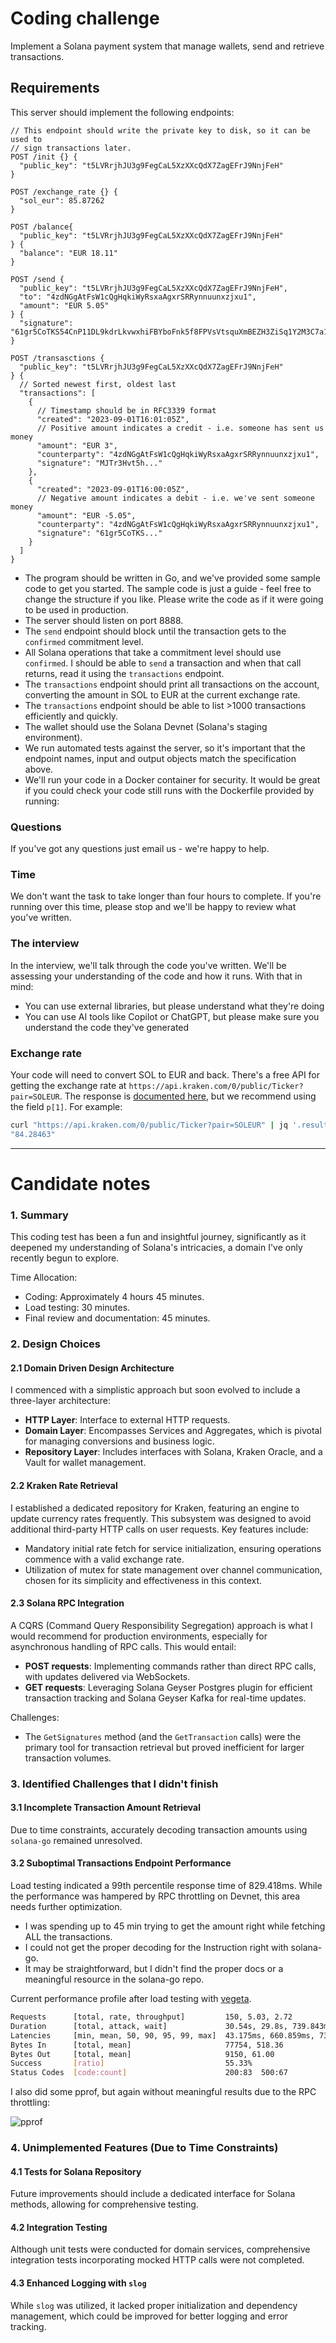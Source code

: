 # Coding challenge

Implement a Solana payment system that manage wallets, send and retrieve transactions.

## Requirements

This server should implement the following endpoints:

```
// This endpoint should write the private key to disk, so it can be used to
// sign transactions later.
POST /init {} {
  "public_key": "t5LVRrjhJU3g9FegCaL5XzXXcQdX7ZagEFrJ9NnjFeH"
}

POST /exchange_rate {} {
  "sol_eur": 85.87262
}

POST /balance{
  "public_key": "t5LVRrjhJU3g9FegCaL5XzXXcQdX7ZagEFrJ9NnjFeH"
} {
  "balance": "EUR 18.11"
}

POST /send {
  "public_key": "t5LVRrjhJU3g9FegCaL5XzXXcQdX7ZagEFrJ9NnjFeH",
  "to": "4zdNGgAtFsW1cQgHqkiWyRsxaAgxrSRRynnuunxzjxu1",
  "amount": "EUR 5.05"
} {
  "signature": "61gr5CoTKS54CnP11DL9kdrLkvwxhiFBYboFnk5f8FPVsVtsquXmBEZH3ZiSq1Y2M3C7a1o7QCm5yJMJTr3Hvt5h"
}

POST /transasctions {
  "public_key": "t5LVRrjhJU3g9FegCaL5XzXXcQdX7ZagEFrJ9NnjFeH"
} {
  // Sorted newest first, oldest last
  "transactions": [
    {
      // Timestamp should be in RFC3339 format
      "created": "2023-09-01T16:01:05Z",
      // Positive amount indicates a credit - i.e. someone has sent us money
      "amount": "EUR 3",
      "counterparty": "4zdNGgAtFsW1cQgHqkiWyRsxaAgxrSRRynnuunxzjxu1",
      "signature": "MJTr3Hvt5h..."
    },
    {
      "created": "2023-09-01T16:00:05Z",
      // Negative amount indicates a debit - i.e. we've sent someone money
      "amount": "EUR -5.05",
      "counterparty": "4zdNGgAtFsW1cQgHqkiWyRsxaAgxrSRRynnuunxzjxu1",
      "signature": "61gr5CoTKS..."
    }
  ]
}
```

- The program should be written in Go, and we've provided some sample code to get you started. The sample code is just a guide - feel free to change the structure if you like. Please write the code as if it were going to be used in production.
- The server should listen on port 8888.
- The `send` endpoint should block until the transaction gets to the `confirmed` commitment level.
- All Solana operations that take a commitment level should use `confirmed`. I should be able to `send` a transaction and when that call returns, read it using the `transactions` endpoint.
- The `transactions` endpoint should print all transactions on the account, converting the amount in SOL to EUR at the current exchange rate.
- The `transactions` endpoint should be able to list >1000 transactions efficiently and quickly.
- The wallet should use the Solana Devnet (Solana's staging environment).
- We run automated tests against the server, so it's important that the endpoint names, input and output objects match the specification above.
- We'll run your code in a Docker container for security. It would be great if you could check your code still runs with the Dockerfile provided by running:

### Questions

If you've got any questions just email us - we're happy to help.

### Time

We don't want the task to take longer than four hours to complete. If you're running over this time, please stop and we'll be happy to review what you've written.

### The interview

In the interview, we'll talk through the code you've written. We'll be assessing your understanding of the code and how it runs. With that in mind:

- You can use external libraries, but please understand what they're doing
- You can use AI tools like Copilot or ChatGPT, but please make sure you understand the code they've generated

### Exchange rate

Your code will need to convert SOL to EUR and back. There's a free API for getting the exchange rate at `https://api.kraken.com/0/public/Ticker?pair=SOLEUR`. The response is [documented here](https://docs.kraken.com/rest/#tag/Market-Data/operation/getTickerInformation), but we recommend using the field `p[1]`. For example:

```sh
curl "https://api.kraken.com/0/public/Ticker?pair=SOLEUR" | jq '.result.SOLEUR.p[1]'
"84.28463"
```

--- 

# Candidate notes

### 1. Summary
This coding test has been a fun and insightful journey, significantly as it deepened my understanding of Solana's intricacies, a domain I've only recently begun to explore.

Time Allocation:
- Coding: Approximately 4 hours 45 minutes.
- Load testing: 30 minutes.
- Final review and documentation: 45 minutes.

### 2. Design Choices
#### 2.1 Domain Driven Design Architecture
I commenced with a simplistic approach but soon evolved to include a three-layer architecture:
- **HTTP Layer**: Interface to external HTTP requests.
- **Domain Layer**: Encompasses Services and Aggregates, which is pivotal for managing conversions and business logic.
- **Repository Layer**: Includes interfaces with Solana, Kraken Oracle, and a Vault for wallet management.

#### 2.2 Kraken Rate Retrieval
I established a dedicated repository for Kraken, featuring an engine to update currency rates frequently. This subsystem was designed to avoid additional third-party HTTP calls on user requests. Key features include:
- Mandatory initial rate fetch for service initialization, ensuring operations commence with a valid exchange rate.
- Utilization of mutex for state management over channel communication, chosen for its simplicity and effectiveness in this context.

#### 2.3 Solana RPC Integration
A CQRS (Command Query Responsibility Segregation) approach is what I would recommend for production environments, especially for asynchronous handling of RPC calls. This would entail:
- **POST requests**: Implementing commands rather than direct RPC calls, with updates delivered via WebSockets.
- **GET requests**: Leveraging Solana Geyser Postgres plugin for efficient transaction tracking and Solana Geyser Kafka for real-time updates.

Challenges:
- The `GetSignatures` method (and the `GetTransaction` calls) were the primary tool for transaction retrieval but proved inefficient for larger transaction volumes.

### 3. Identified Challenges that I didn't finish
#### 3.1 Incomplete Transaction Amount Retrieval
Due to time constraints, accurately decoding transaction amounts using `solana-go` remained unresolved.

#### 3.2 Suboptimal Transactions Endpoint Performance
Load testing indicated a 99th percentile response time of 829.418ms. While the performance was hampered by RPC throttling on Devnet, this area needs further optimization.

- I was spending up to 45 min trying to get the amount right while fetching ALL the transactions.
- I could not get the proper decoding for the Instruction right with solana-go.
- It may be straightforward, but I didn't find the proper docs or a meaningful resource in the solana-go repo.

Current performance profile after load testing with [vegeta](https://github.com/tsenart/vegeta).
```bash
Requests      [total, rate, throughput]         150, 5.03, 2.72
Duration      [total, attack, wait]             30.54s, 29.8s, 739.843ms
Latencies     [min, mean, 50, 90, 95, 99, max]  43.175ms, 660.859ms, 736.335ms, 739.732ms, 743.434ms, 829.418ms, 879.144ms
Bytes In      [total, mean]                     77754, 518.36
Bytes Out     [total, mean]                     9150, 61.00
Success       [ratio]                           55.33%
Status Codes  [code:count]                      200:83  500:67
```

I also did some pprof, but again without meaningful results due to the RPC throttling:

![pprof](https://i.imgur.com/PYGpi97.jpeg)

### 4. Unimplemented Features (Due to Time Constraints)
#### 4.1 Tests for Solana Repository
Future improvements should include a dedicated interface for Solana methods, allowing for comprehensive testing.

#### 4.2 Integration Testing
Although unit tests were conducted for domain services, comprehensive integration tests incorporating mocked HTTP calls were not completed.

#### 4.3 Enhanced Logging with `slog`
While `slog` was utilized, it lacked proper initialization and dependency management, which could be improved for better logging and error tracking.

